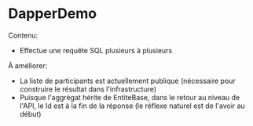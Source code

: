# DapperDemo
Contenu:
* Effectue une requête SQL plusieurs à plusieurs


À améliorer: 
* La liste de participants est actuellement publique (nécessaire pour construire le résultat dans l'infrastructure)
* Puisque l'aggrégat hérite de EntiteBase, dans le retour au niveau de l'API, le Id est à la fin de la réponse (le réflexe naturel est de l'avoir au début)
